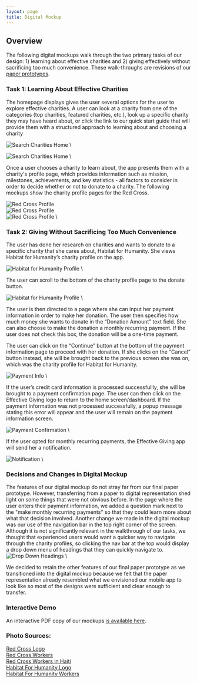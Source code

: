 ```yaml
---
layout: page
title: Digital Mockup
---
```

## Overview
The following digital mockups walk through the two primary tasks of our design: 1) learning
about effective charities and 2) giving effectively without sacrificing too much convenience.
These walk-throughs are revisions of our [paper prototypes](paperprototype.html).

### Task 1: Learning About Effective Charities

The homepage displays gives the user several options for the user to explore effective charities.
A user can look at a charity from one of the categories (top charities, featured
charities, etc.), look up a specific charity they may have heard about, or click the link to
our quick start guide that will provide them with a structured approach to learning about
and choosing a charity

![Search Charities Home](/img/search-char-top.png) \

![Search Charities Home](/img/search-char-bottom.png) \

Once a user chooses a charity to learn about, the app presents them with a charity's profile page,
which provides information such as mission, milestones, achievements, and key statistics - all
factors to consider in order to decide whether or not to donate to a charity. The following
mockups show the charity profile pages for the Red Cross.

![Red Cross Profile](/img/red-cross-top-prof.png) \
![Red Cross Profile](/img/red-cross-middle-prof.png) \
![Red Cross Profile](/img/red-cross-bott-profile.png) \


### Task 2: Giving Without Sacrificing Too Much Convenience


The user has done her research on charities and wants to donate to a specific charity that she cares about, Habitat for Humanity.
She views Habitat for Humanity’s charity profile on the app.

![Habitat for Humanity Profile](/img/hbt-hum-top-profile.png) \

The user can scroll to the bottom of the charity profile page to the donate button.

![Habitat for Humanity Profile](/img/hbt-hum-bott-profile.png) \

The user is then directed to a page where she can input her payment information in order to make her donation. The user then specifies how much money she wants to donate in the “Donation Amount” text field. She can also choose to make the donation a monthly recurring payment. If the user does not check this box, the donation will be a one-time payment.

The user can click on the “Continue” button at the bottom of the payment information page to proceed with her donation. If she clicks on the “Cancel” button instead, she will be brought back to the previous screen she was on, which was the charity profile for Habitat for Humanity.

![Payment Info](/img/payment-info.png) \

If the user’s credit card information is processed successfullly, she will be brought to a payment confirmation page. The user can then click on the Effective Giving logo to return to the home screen/dashboard. If the payment information was not processed successfully, a popup message stating this error will appear and the user will remain on the payment information screen.

![Payment Confirmation](/img/payment-confirmation.png) \

If the user opted for monthly recurring payments, the Effective Giving app will send her a notification.

![Notification](/img/iphone-notification.png) \

### Decisions and Changes in Digital Mockup
The features of our digital mockup do not stray far from our final paper prototype. However, transferring from a paper to digital representation shed light on some things that were not obvious before. In the page where the user enters their payment information, we added a question mark next to the "make monthly recurring payments" so that they could learn more about what that decision involved. Another change we made in the digital mockup was our use of the navigation bar in the top right corner of the screen. Although it is not significantly relevant in the walkthrough of our tasks, we thought that experienced users would want a quicker way to navigate through the charity profiles, so clicking the nav bar at the top would display a drop down menu of headings that they can quickly navigate to.
![Drop Down Headings](/img/Habitatnavbar.png) \

We decided to retain the other features of our final paper prototype as we transitioned into the digital mockup because we felt that the paper representation already resembled what we envisioned our mobile app to look like so most of the designs were sufficient and clear enough to transfer.

### Interactive Demo

An interactive PDF copy of our mockups [is available here](hci2018effectivegiving-2.pdf).

### Photo Sources:

[Red Cross Logo](http://logo-sign.com/tag/red-cross-logo/)  
[Red Cross Workers](https://midsouthredcross.wordpress.com/2013/02/13/mid-south-red-cross-participates-in-sea-of-blue-to-honor-fallen-police-officer-martoiya-lang/)  
[Red Cross Workers in Haiti](https://www.telesurtv.net/english/news/US-Red-Cross-Spent-25-Of-Haiti-Donations-on-Itself-Report-20160618-0018.html)  
[Habitat For Humanity Logo](https://en.wikipedia.org/wiki/Habitat_for_Humanity)  
[Habitat For Humanity Workers](https://www.lifewithgracebook.com/habitat-for-humanity-house-building.html)  
